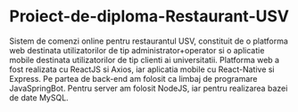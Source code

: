 # Proiect-de-diploma-Restaurant-USV
Sistem de comenzi online pentru restaurantul USV, constituit de o platforma web destinata utilizatorilor de tip administrator+operator si o aplicatie mobile destinata utilizatorilor de tip clienti ai universitatii. Platforma web a fost realizata cu ReactJS si Axios, iar aplicatia mobile cu React-Native si Express. Pe partea de back-end am folosit ca limbaj de programare JavaSpringBot. Pentru server am folosit NodeJS, iar pentru realizarea bazei de date MySQL. 
